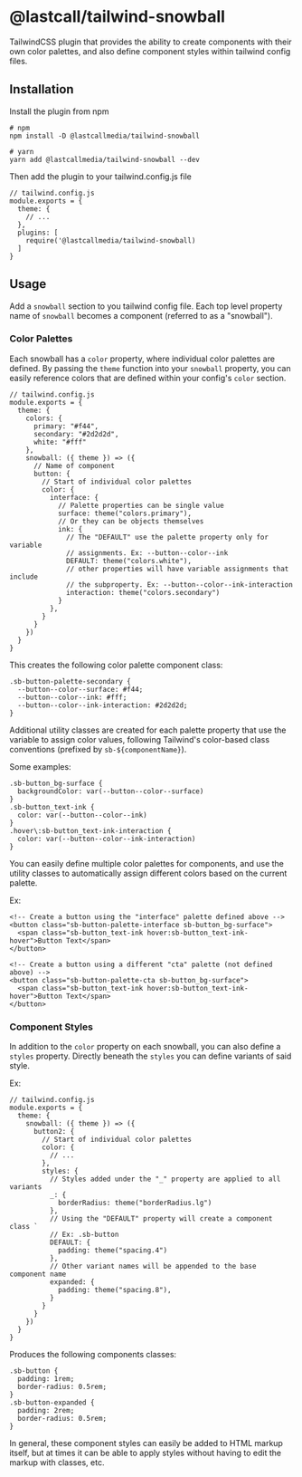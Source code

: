 # @lastcall/tailwind-snowball

TailwindCSS plugin that provides the ability to create components with their own color palettes, and also define component styles within tailwind config files.

## Installation

Install the plugin from npm

```
# npm
npm install -D @lastcallmedia/tailwind-snowball

# yarn
yarn add @lastcallmedia/tailwind-snowball --dev
```

Then add the plugin to your tailwind.config.js file

```
// tailwind.config.js
module.exports = {
  theme: {
    // ...
  },
  plugins: [
    require('@lastcallmedia/tailwind-snowball)
  ]
}
```

## Usage

Add a `snowball` section to you tailwind config file. Each top level property name of `snowball` becomes a component (referred to as a "snowball").

### Color Palettes

Each snowball has a `color` property, where individual color palettes are defined. By passing the `theme` function into your `snowball` property, you can easily reference colors that are defined within your config's `color` section.

```
// tailwind.config.js
module.exports = {
  theme: {
    colors: {
      primary: "#f44",
      secondary: "#2d2d2d",
      white: "#fff"
    },
    snowball: ({ theme }) => ({
      // Name of component
      button: {
        // Start of individual color palettes
        color: {
          interface: {
            // Palette properties can be single value
            surface: theme("colors.primary"),
            // Or they can be objects themselves
            ink: {
              // The "DEFAULT" use the palette property only for variable
              // assignments. Ex: --button--color--ink
              DEFAULT: theme("colors.white"),
              // other properties will have variable assignments that include
              // the subproperty. Ex: --button--color--ink-interaction
              interaction: theme("colors.secondary")
            }
          },
        }
      }
    })
  }
}
```

This creates the following color palette component class:

```
.sb-button-palette-secondary {
  --button--color--surface: #f44;
  --button--color--ink: #fff;
  --button--color--ink-interaction: #2d2d2d;
}
```

Additional utility classes are created for each palette property that use the variable to assign color values, following Tailwind's color-based class conventions (prefixed by `sb-${componentName}`).

Some examples:

```
.sb-button_bg-surface {
  backgroundColor: var(--button--color--surface)
}
.sb-button_text-ink {
  color: var(--button--color--ink)
}
.hover\:sb-button_text-ink-interaction {
  color: var(--button--color--ink-interaction)
}
```

You can easily define multiple color palettes for components, and use the utility classes to automatically assign different colors based on the current palette.

Ex:

```
<!-- Create a button using the "interface" palette defined above -->
<button class="sb-button-palette-interface sb-button_bg-surface">
  <span class="sb-button_text-ink hover:sb-button_text-ink-hover">Button Text</span>
</button>

<!-- Create a button using a different "cta" palette (not defined above) -->
<button class="sb-button-palette-cta sb-button_bg-surface">
  <span class="sb-button_text-ink hover:sb-button_text-ink-hover">Button Text</span>
</button>
```

### Component Styles

In addition to the `color` property on each snowball, you can also define a `styles` property. Directly beneath the `styles` you can define variants of said style.

Ex:

```
// tailwind.config.js
module.exports = {
  theme: {
    snowball: ({ theme }) => ({
      button2: {
        // Start of individual color palettes
        color: {
          // ...
        },
        styles: {
          // Styles added under the "_" property are applied to all variants
          _: {
            borderRadius: theme("borderRadius.lg")
          },
          // Using the "DEFAULT" property will create a component class `
          // Ex: .sb-button
          DEFAULT: {
            padding: theme("spacing.4")
          },
          // Other variant names will be appended to the base component name
          expanded: {
            padding: theme("spacing.8"),
          }
        }
      }
    })
  }
}
```

Produces the following components classes:

```
.sb-button {
  padding: 1rem;
  border-radius: 0.5rem;
}
.sb-button-expanded {
  padding: 2rem;
  border-radius: 0.5rem;
}
```

In general, these component styles can easily be added to HTML markup itself, but at times it can be able to apply styles without having to edit the markup with classes, etc.
